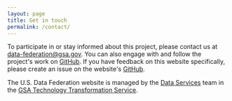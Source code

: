 ```yaml
---
layout: page
title: Get in touch
permalink: /contact/
---
```


To participate in or stay informed about this project, please contact us at <a href="mailto:data-federation@gsa.gov">data-federation@gsa.gov</a>. You can also engage with and follow the project's work on [GitHub](https://github.com/18F/data-federation-project). If you have feedback on this website specifically, please create an issue on the website's [GitHub](https://github.com/GSA/us-data-federation/issues/new). 

The U.S. Data Federation website is managed by the [Data Services](http://www.gsa.gov/portal/content/124174) team in the [GSA Technology Transformation Service](http://www.gsa.gov/tts). 
